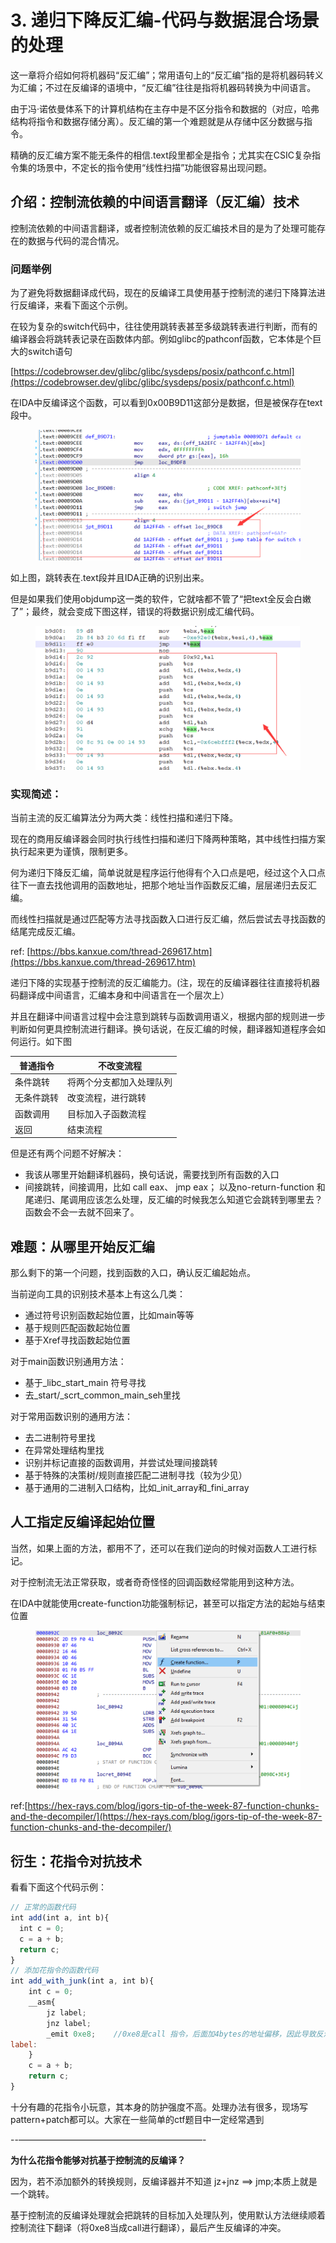# 3. 递归下降反汇编-代码与数据混合场景的处理

这一章将介绍如何将机器码“反汇编”；常用语句上的“反汇编”指的是将机器码转义为汇编；不过在反编译的语境中，“反汇编”往往是指将机器码转换为中间语言。

由于冯·诺依曼体系下的计算机结构在主存中是不区分指令和数据的（对应，哈弗结构将指令和数据存储分离）。反汇编的第一个难题就是从存储中区分数据与指令。

精确的反汇编方案不能无条件的相信.text段里都全是指令；尤其实在CSIC复杂指令集的场景中，不定长的指令使用“线性扫描”功能很容易出现问题。

## 介绍：控制流依赖的中间语言翻译（反汇编）技术

控制流依赖的中间语言翻译，或者控制流依赖的反汇编技术目的是为了处理可能存在的数据与代码的混合情况。

### **问题举例**

为了避免将数据翻译成代码，现在的反编译工具使用基于控制流的递归下降算法进行反编译，来看下面这个示例。

在较为复杂的switch代码中，往往使用跳转表甚至多级跳转表进行判断，而有的编译器会将跳转表记录在函数体内部。例如glibc的pathconf函数，它本体是个巨大的switch语句

[https://codebrowser.dev/glibc/glibc/sysdeps/posix/pathconf.c.html](https://codebrowser.dev/glibc/glibc/sysdeps/posix/pathconf.c.html)

在IDA中反编译这个函数，可以看到0x00B9D11这部分是数据，但是被保存在text段中。

<figure><img src="../.gitbook/assets/image (2) (1) (1) (1) (1) (1) (1) (1) (1) (1).png" alt=""><figcaption></figcaption></figure>

如上图，跳转表在.text段并且IDA正确的识别出来。

但是如果我们使用objdump这一类的软件，它就啥都不管了“把text全反会白嫩了”；最终，就会变成下图这样，错误的将数据识别成汇编代码。

<figure><img src="../.gitbook/assets/image (1) (1) (1) (1) (1) (1) (1) (1) (1) (1) (1).png" alt=""><figcaption></figcaption></figure>

### 实现简述：

当前主流的反汇编算法分为两大类：线性扫描和递归下降。

现在的商用反编译器会同时执行线性扫描和递归下降两种策略，其中线性扫描方案执行起来更为谨慎，限制更多。

何为递归下降反汇编，简单说就是程序运行他得有个入口点是吧，经过这个入口点往下一直去找他调用的函数地址，把那个地址当作函数反汇编，层层递归去反汇编。

而线性扫描就是通过匹配等方法寻找函数入口进行反汇编，然后尝试去寻找函数的结尾完成反汇编。

ref: [https://bbs.kanxue.com/thread-269617.htm](https://bbs.kanxue.com/thread-269617.htm)

递归下降的实现基于控制流的反汇编能力。(注，现在的反编译器往往直接将机器码翻译成中间语言，汇编本身和中间语言在一个层次上）

并且在翻译中间语言过程中会注意到跳转与函数调用语义，根据内部的规则进一步判断如何更具控制流进行翻译。换句话说，在反汇编的时候，翻译器知道程序会如何运行。如下图

| 普通指令  | 不改变流程        |
| ----- | ------------ |
| 条件跳转  | 将两个分支都加入处理队列 |
| 无条件跳转 | 改变流程，进行跳转    |
| 函数调用  | 目标加入子函数流程    |
| 返回    | 结束流程         |

但是还有两个问题不好解决：

* 我该从哪里开始翻译机器码，换句话说，需要找到所有函数的入口
* 间接跳转，间接调用，比如 call eax、 jmp eax； 以及no-return-function 和 尾递归、尾调用应该怎么处理，反汇编的时候我怎么知道它会跳转到哪里去？函数会不会一去就不回来了。

## 难题：从哪里开始反汇编

那么剩下的第一个问题，找到函数的入口，确认反汇编起始点。

当前逆向工具的识别技术基本上有这么几类：

* 通过符号识别函数起始位置，比如main等等
* 基于规则匹配函数起始位置
* 基于Xref寻找函数起始位置

对于main函数识别通用方法：

* 基于\_libc\_start\_main 符号寻找
* 去\_start/\_scrt\_common\_main\_seh里找

对于常用函数识别的通用方法：

* 去二进制符号里找
* 在异常处理结构里找
* 识别并标记直接的函数调用，并尝试处理间接跳转
* 基于特殊的决策树/规则直接匹配二进制寻找（较为少见）
* 基于通用的二进制入口结构，比如\_init\_array和\_fini\_array

## 人工指定反编译起始位置

当然，如果上面的方法，都用不了，还可以在我们逆向的时候对函数人工进行标记。

对于控制流无法正常获取，或者奇奇怪怪的回调函数经常能用到这种方法。

在IDA中就能使用create-function功能强制标记，甚至可以指定方法的起始与结束位置

<figure><img src="../.gitbook/assets/image (2) (1) (1) (1) (1) (1) (1) (1) (1) (1) (1).png" alt=""><figcaption></figcaption></figure>

ref:[https://hex-rays.com/blog/igors-tip-of-the-week-87-function-chunks-and-the-decompiler/](https://hex-rays.com/blog/igors-tip-of-the-week-87-function-chunks-and-the-decompiler/)

## 衍生：花指令对抗技术

看看下面这个代码示例：

```jsx
// 正常的函数代码
int add(int a, int b){
  int c = 0;
  c = a + b;
  return c;
}
// 添加花指令的函数代码
int add_with_junk(int a, int b){
    int c = 0;
    __asm{
        jz label;
        jnz label;
        _emit 0xe8;    //0xe8是call 指令，后面加4bytes的地址偏移，因此导致反汇编器错误识别
label:
    }
    c = a + b;
    return c;
}
```

十分有趣的花指令小玩意，其本身的防护强度不高。处理办法有很多，现场写pattern+patch都可以。大家在一些简单的ctf题目中一定经常遇到

\--—————————————————————-

**为什么花指令能够对抗基于控制流的反编译？**

因为，若不添加额外的转换规则，反编译器并不知道 jz+jnz ==> jmp;本质上就是一个跳转。

基于控制流的反编译处理就会把跳转的目标加入处理队列，使用默认方法继续顺着控制流往下翻译（将0xe8当成call进行翻译），最后产生反编译的冲突。
